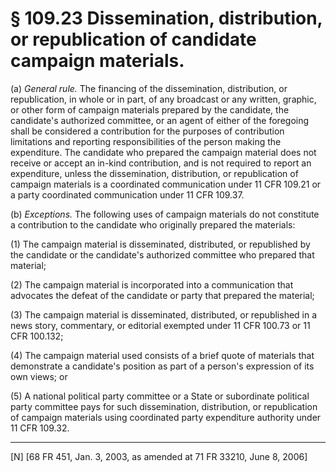 # § 109.23   Dissemination, distribution, or republication of candidate campaign materials.

(a) *General rule.* The financing of the dissemination, distribution, or republication, in whole or in part, of any broadcast or any written, graphic, or other form of campaign materials prepared by the candidate, the candidate's authorized committee, or an agent of either of the foregoing shall be considered a contribution for the purposes of contribution limitations and reporting responsibilities of the person making the expenditure. The candidate who prepared the campaign material does not receive or accept an in-kind contribution, and is not required to report an expenditure, unless the dissemination, distribution, or republication of campaign materials is a coordinated communication under 11 CFR 109.21 or a party coordinated communication under 11 CFR 109.37. 


(b) *Exceptions.* The following uses of campaign materials do not constitute a contribution to the candidate who originally prepared the materials: 


(1) The campaign material is disseminated, distributed, or republished by the candidate or the candidate's authorized committee who prepared that material;


(2) The campaign material is incorporated into a communication that advocates the defeat of the candidate or party that prepared the material; 


(3) The campaign material is disseminated, distributed, or republished in a news story, commentary, or editorial exempted under 11 CFR 100.73 or 11 CFR 100.132; 


(4) The campaign material used consists of a brief quote of materials that demonstrate a candidate's position as part of a person's expression of its own views; or 


(5) A national political party committee or a State or subordinate political party committee pays for such dissemination, distribution, or republication of campaign materials using coordinated party expenditure authority under 11 CFR 109.32. 



---

[N] [68 FR 451, Jan. 3, 2003, as amended at 71 FR 33210, June 8, 2006]




